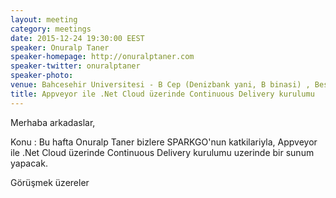 ```yaml
---
layout: meeting
category: meetings
date: 2015-12-24 19:30:00 EEST
speaker: Onuralp Taner
speaker-homepage: http://onuralptaner.com
speaker-twitter: onuralptaner
speaker-photo: 
venue: Bahcesehir Universitesi - B Cep (Denizbank yani, B binasi) , Besiktas kampusu 
title: Appveyor ile .Net Cloud üzerinde Continuous Delivery kurulumu
---
```


Merhaba arkadaslar,

Konu : 
Bu hafta Onuralp Taner bizlere SPARKGO'nun katkilariyla, Appveyor ile .Net Cloud üzerinde Continuous Delivery kurulumu uzerinde bir sunum yapacak.

Görüşmek üzereler
